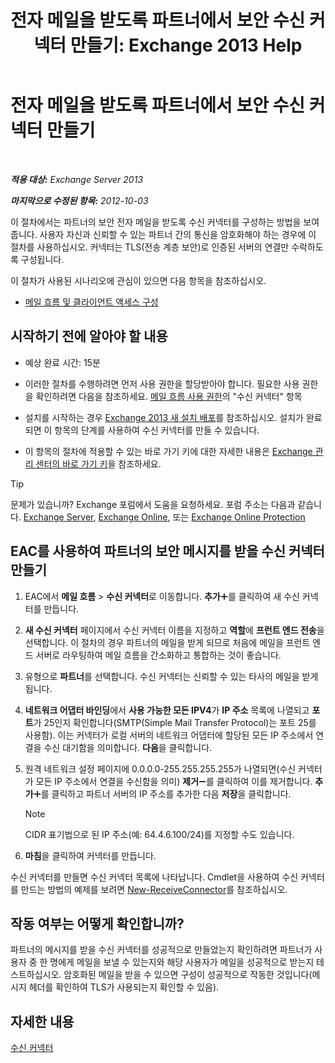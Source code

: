 ﻿---
title: '전자 메일을 받도록 파트너에서 보안 수신 커넥터 만들기: Exchange 2013 Help'
TOCTitle: 전자 메일을 받도록 파트너에서 보안 수신 커넥터 만들기
ms:assetid: 06aa692c-7940-4a14-a722-058c47440f85
ms:mtpsurl: https://technet.microsoft.com/ko-kr/library/JJ673037(v=EXCHG.150)
ms:contentKeyID: 50482425
ms.date: 05/22/2018
mtps_version: v=EXCHG.150
ms.translationtype: MT
---

# 전자 메일을 받도록 파트너에서 보안 수신 커넥터 만들기

 

_**적용 대상:** Exchange Server 2013_

_**마지막으로 수정된 항목:** 2012-10-03_

이 절차에서는 파트너의 보안 전자 메일을 받도록 수신 커넥터를 구성하는 방법을 보여 줍니다. 사용자 자신과 신뢰할 수 있는 파트너 간의 통신을 암호화해야 하는 경우에 이 절차를 사용하십시오. 커넥터는 TLS(전송 계층 보안)로 인증된 서버의 연결만 수락하도록 구성됩니다.

이 절차가 사용된 시나리오에 관심이 있으면 다음 항목을 참조하십시오.

  - [메일 흐름 및 클라이언트 액세스 구성](configure-mail-flow-and-client-access-exchange-2013-help.md)

## 시작하기 전에 알아야 할 내용

  - 예상 완료 시간: 15분

  - 이러한 절차를 수행하려면 먼저 사용 권한을 할당받아야 합니다. 필요한 사용 권한을 확인하려면 다음을 참조하세요. [메일 흐름 사용 권한](mail-flow-permissions-exchange-2013-help.md)의 "수신 커넥터" 항목

  - 설치를 시작하는 경우 [Exchange 2013 새 설치 배포](deploy-a-new-installation-of-exchange-2013-exchange-2013-help.md)를 참조하십시오. 설치가 완료되면 이 항목의 단계를 사용하여 수신 커넥터를 만들 수 있습니다.

  - 이 항목의 절차에 적용할 수 있는 바로 가기 키에 대한 자세한 내용은 [Exchange 관리 센터의 바로 가기 키](keyboard-shortcuts-in-the-exchange-admin-center-exchange-online-protection-help.md)을 참조하세요.


> [!TIP]
> 문제가 있습니까? Exchange 포럼에서 도움을 요청하세요. 포럼 주소는 다음과 같습니다. <A href="https://go.microsoft.com/fwlink/p/?linkid=60612">Exchange Server</A>, <A href="https://go.microsoft.com/fwlink/p/?linkid=267542">Exchange Online</A>, 또는 <A href="https://go.microsoft.com/fwlink/p/?linkid=285351">Exchange Online Protection</A>



## EAC를 사용하여 파트너의 보안 메시지를 받을 수신 커넥터 만들기

1.  EAC에서 **메일 흐름** \> **수신 커넥터**로 이동합니다. **추가**![아이콘 추가](images/JJ218640.c1e75329-d6d7-4073-a27d-498590bbb558(EXCHG.150).gif "아이콘 추가")를 클릭하여 새 수신 커넥터를 만듭니다.

2.  **새 수신 커넥터** 페이지에서 수신 커넥터 이름을 지정하고 **역할**에 **프런트 엔드 전송**을 선택합니다. 이 절차의 경우 파트너의 메일을 받게 되므로 처음에 메일을 프런트 엔드 서버로 라우팅하여 메일 흐름을 간소화하고 통합하는 것이 좋습니다.

3.  유형으로 **파트너**를 선택합니다. 수신 커넥터는 신뢰할 수 있는 타사의 메일을 받게 됩니다.

4.  **네트워크 어댑터 바인딩**에서 **사용 가능한 모든 IPV4**가 **IP 주소** 목록에 나열되고 **포트**가 25인지 확인합니다(SMTP(Simple Mail Transfer Protocol)는 포트 25를 사용함). 이는 커넥터가 로컬 서버의 네트워크 어댑터에 할당된 모든 IP 주소에서 연결을 수신 대기함을 의미합니다. **다음**을 클릭합니다.

5.  원격 네트워크 설정 페이지에 0.0.0.0-255.255.255.255가 나열되면(수신 커넥터가 모든 IP 주소에서 연결을 수신함을 의미) **제거**![아이콘 제거](images/Dd362328.479b6ced-8d64-4277-a725-f17fea202b28(EXCHG.150).gif "아이콘 제거")를 클릭하여 이를 제거합니다. **추가**![아이콘 추가](images/JJ218640.c1e75329-d6d7-4073-a27d-498590bbb558(EXCHG.150).gif "아이콘 추가")를 클릭하고 파트너 서버의 IP 주소를 추가한 다음 **저장**을 클릭합니다.
    

    > [!NOTE]
    > CIDR 표기법으로 된 IP 주소(예: 64.4.6.100/24)를 지정할 수도 있습니다.



6.  **마침**을 클릭하여 커넥터를 만듭니다.

수신 커넥터를 만들면 수신 커넥터 목록에 나타납니다. Cmdlet을 사용하여 수신 커넥터를 만드는 방법의 예제를 보려면 [New-ReceiveConnector](https://technet.microsoft.com/ko-kr/library/bb125139\(v=exchg.150\))를 참조하십시오.

## 작동 여부는 어떻게 확인합니까?

파트너의 메시지를 받을 수신 커넥터를 성공적으로 만들었는지 확인하려면 파트너가 사용자 중 한 명에게 메일을 보낼 수 있는지와 해당 사용자가 메일을 성공적으로 받는지 테스트하십시오. 암호화된 메일을 받을 수 있으면 구성이 성공적으로 작동한 것입니다(메시지 헤더를 확인하여 TLS가 사용되는지 확인할 수 있음).

## 자세한 내용

[수신 커넥터](receive-connectors-exchange-2013-help.md)

